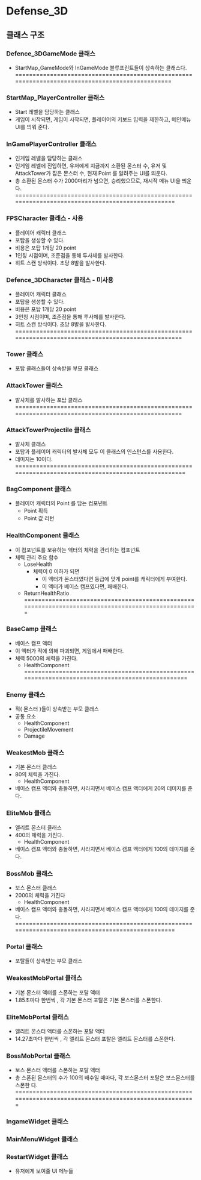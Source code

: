 # Defense_3D


## 클래스 구조
### Defence_3DGameMode 클래스
- StartMap_GameMode와 InGameMode 블루프린트들이 상속하는 클래스다.
================================================================================================
### StartMap_PlayerController 클래스
- Start 레벨을 담당하는 클래스
- 게임이 시작되면, 게임이 시작되면, 플레이어의 키보드 입력을 제한하고, 메인메뉴 UI를 띄워
준다.

### InGamePlayerController 클래스

- 인게임 레벨을 담당하는 클래스
- 인게임 레벨에 진입하면, 유저에게 지금까지 소환된 몬스터 수, 유저 및 AttackTower가 잡은
몬스터 수, 현재 Point 를 알려주는 UI를 띄운다.
- 총 소환된 몬스터 수가 2000마리가 넘으면, 승리했으므로, 재시작 메뉴 UI을 띄운다.
=================================================================================================
### FPSCharacter 클래스 - 사용
- 플레이어 캐릭터 클래스
- 포탑을 생성할 수 있다.
- 비용은 포탑 1개당 20 point
- 1인칭 시점이며, 조준점을 통해 투사체를 발사한다.
- 히트 스캔 방식이다. 초당 8발을 발사한다.
### Defence_3DCharacter 클래스 - 미사용
- 플레이어 캐릭터 클래스
- 포탑을 생성할 수 있다.
- 비용은 포탑 1개당 20 point
- 3인칭 시점이며, 조준점을 통해 투사체를 발사한다.
- 히트 스캔 방식이다. 초당 8발을 발사한다.
===================================================================================================
### Tower 클래스
- 포탑 클래스들이 상속받을 부모 클래스
### AttackTower 클래스
- 발사체를 발사하는 포탑 클래스
===================================================================================================
### AttackTowerProjectile 클래스
- 발사체 클래스
- 포탑과 플레이어 캐릭터의 발사체 모두 이 클래스의 인스턴스를 사용한다.
- 데미지는 10이다.
====================================================================================================
### BagComponent 클래스
- 플레이어 캐릭터의 Point 를 담는 컴포넌트
  - Point 획득
  - Point 값 리턴
### HealthComponent 클래스
- 이 컴포넌트를 보유하는 액터의 체력을 관리하는 컴포넌트
- 체력 관리 주요 함수
  - LoseHealth
    - 체력이 0 이하가 되면
      - 이 액터가 몬스터였다면 등급에 맞게 point를 캐릭터에게 부여한다.
      - 이 액터가 베이스 캠프였다면, 패배한다.
  - ReturnHealthRatio
===================================================================================================
### BaseCamp 클래스
- 베이스 캠프 액터
- 이 액터가 적에 의해 파괴되면, 게임에서 패배한다.
- 체력 5000의 체력을 가진다.
  - HealthComponent
================================================================================================
### Enemy 클래스
- 적( 몬스터 )들이 상속받는 부모 클래스
- 공통 요소
  - HealthComponent
  - ProjectileMovement
  - Damage
### WeakestMob 클래스
- 기본 몬스터 클래스
- 80의 체력을 가진다.
  - HealthComponent
- 베이스 캠프 액터와 충돌하면, 사라지면서 베이스 캠프 액터에게 20의 데미지를 준다.
### EliteMob 클래스
- 엘리트 몬스터 클래스
- 400의 체력을 가진다.
  - HealthComponent
- 베이스 캠프 액터와 충돌하면, 사라지면서 베이스 캠프 액터에게 100의 데미지를 준다.
### BossMob 클래스
- 보스 몬스터 클래스
- 2000의 체력을 가진다
  - HealthComponent
- 베이스 캠프 액터와 충돌하면, 사라지면서 베이스 캠프 액터에게 100의 데미지를 준다.
=================================================================================================
### Portal 클래스
- 포탈들이 상속받는 부모 클래스
### WeakestMobPortal 클래스
- 기본 몬스터 액터를 스폰하는 포탈 액터
- 1.85초마다 한번씩 , 각 기본 몬스터 포탈은 기본 몬스터를 스폰한다.
### EliteMobPortal 클래스
- 엘리트 몬스터 액터를 스폰하는 포탈 액터
- 14.27초마다 한번씩 , 각 엘리트 몬스터 포탈은 엘리트 몬스터를 스폰한다.
### BossMobPortal 클래스
- 보스 몬스터 액터를 스폰하는 포탈 액터
- 총 스폰된 몬스터의 수가 100의 배수일 때마다, 각 보스몬스터 포탈은 보스몬스터를 스폰한
다.
=======================================================================================================
### IngameWidget 클래스
### MainMenuWidget 클래스
### RestartWidget 클래스
- 유저에게 보여줄 UI 메뉴들
